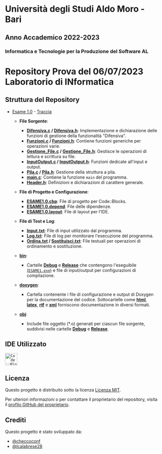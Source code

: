 # Università degli Studi Aldo Moro - Bari

## Anno Accademico 2022-2023

### Informatica e Tecnologie per la Produzione del Software AL

# Repository Prova del 06/07/2023 Laboratorio di INformatica

## Struttura del Repository
- [Esame 1.0](https://github.com/checcoconf/Prova-del-06-07-2023-Laboratorio-di-Informatica/tree/main/ESAME%201.0) - [Traccia](https://github.com/checcoconf/Prova-del-06-07-2023-Laboratorio-di-Informatica/blob/main/Traccia.pdf)
  - **File Sorgente**:
    - **[Difensiva.c](https://github.com/checcoconf/Prova-del-06-07-2023-Laboratorio-di-Informatica/blob/main/ESAME%201.0/Difensiva.c) / [Difensiva.h](https://github.com/checcoconf/Prova-del-06-07-2023-Laboratorio-di-Informatica/blob/main/ESAME%201.0/Difensiva.h)**: Implementazione e dichiarazione delle funzioni di gestione della funzionalità "Difensiva".
    - **[Funzioni.c](https://github.com/checcoconf/Prova-del-06-07-2023-Laboratorio-di-Informatica/blob/main/ESAME%201.0/Funzioni.c) / [Funzioni.h](https://github.com/checcoconf/Prova-del-06-07-2023-Laboratorio-di-Informatica/blob/main/ESAME%201.0/Funzioni.h)**: Contiene funzioni generiche per operazioni varie.
    - **[Gestione_File.c](https://github.com/checcoconf/Prova-del-06-07-2023-Laboratorio-di-Informatica/blob/main/ESAME%201.0/Gestione_File.c) / [Gestione_File.h](https://github.com/checcoconf/Prova-del-06-07-2023-Laboratorio-di-Informatica/blob/main/ESAME%201.0/Gestione_File.h)**: Gestisce le operazioni di lettura e scrittura su file.
    - **[InputOutput.c](https://github.com/checcoconf/Prova-del-06-07-2023-Laboratorio-di-Informatica/blob/main/ESAME%201.0/InputOutput.c) / [InputOutput.h](https://github.com/checcoconf/Prova-del-06-07-2023-Laboratorio-di-Informatica/blob/main/ESAME%201.0/InputOutput.h)**: Funzioni dedicate all'input e output.
    - **[Pila.c](https://github.com/checcoconf/Prova-del-06-07-2023-Laboratorio-di-Informatica/blob/main/ESAME%201.0/Pila.c) / [Pila.h](https://github.com/checcoconf/Prova-del-06-07-2023-Laboratorio-di-Informatica/blob/main/ESAME%201.0/Pila.h)**: Gestione della struttura a pila.
    - **[main.c](https://github.com/checcoconf/Prova-del-06-07-2023-Laboratorio-di-Informatica/blob/main/ESAME%201.0/main.c)**: Contiene la funzione `main` del programma.
    - **[Header.h](https://github.com/checcoconf/Prova-del-06-07-2023-Laboratorio-di-Informatica/blob/main/ESAME%201.0/Header.h)**: Definizioni e dichiarazioni di carattere generale.
  
  - **File di Progetto e Configurazione**:
    - **[ESAME1.0.cbp](https://github.com/checcoconf/Prova-del-06-07-2023-Laboratorio-di-Informatica/blob/main/ESAME%201.0/ESAME1.0.cbp)**: File di progetto per Code::Blocks.
    - **[ESAME1.0.depend](https://github.com/checcoconf/Prova-del-06-07-2023-Laboratorio-di-Informatica/blob/main/ESAME%201.0/ESAME1.0.depend)**: File delle dipendenze.
    - **[ESAME1.0.layout](https://github.com/checcoconf/Prova-del-06-07-2023-Laboratorio-di-Informatica/blob/main/ESAME%201.0/ESAME1.0.layout)**: File di layout per l'IDE.

  - **File di Test e Log**:
    - **[Input.txt](https://github.com/checcoconf/Prova-del-06-07-2023-Laboratorio-di-Informatica/blob/main/ESAME%201.0/Input.txt)**: File di input utilizzato dal programma.
    - **[Log.txt](https://github.com/checcoconf/Prova-del-06-07-2023-Laboratorio-di-Informatica/blob/main/ESAME%201.0/Log.txt)**: File di log per monitorare l'esecuzione del programma.
    - **[Ordina.txt](https://github.com/checcoconf/Prova-del-06-07-2023-Laboratorio-di-Informatica/blob/main/ESAME%201.0/Ordina.txt) / [Sostituisci.txt](https://github.com/checcoconf/Prova-del-06-07-2023-Laboratorio-di-Informatica/blob/main/ESAME%201.0/Sostituisci.txt)**: File testuali per operazioni di ordinamento e sostituzione.

  - **[bin](https://github.com/checcoconf/Prova-del-06-07-2023-Laboratorio-di-Informatica/tree/main/ESAME%201.0/bin)**:
    - Cartelle **[Debug](https://github.com/checcoconf/Prova-del-06-07-2023-Laboratorio-di-Informatica/tree/main/ESAME%201.0/bin/Debug)** e **[Release](https://github.com/checcoconf/Prova-del-06-07-2023-Laboratorio-di-Informatica/tree/main/ESAME%201.0/bin/Release)** che contengono l'eseguibile [(`ESAME1.exe`)](https://github.com/checcoconf/Prova-del-06-07-2023-Laboratorio-di-Informatica/blob/main/ESAME%201.0/bin/Release/ESAME1.exe) e file di input/output per configurazioni di compilazione.

  - **[doxygen](https://github.com/checcoconf/Prova-del-06-07-2023-Laboratorio-di-Informatica/tree/main/ESAME%201.0/doxygen)**:
    - Cartella contenente i file di configurazione e output di Doxygen per la documentazione del codice. Sottocartelle come **[html](https://github.com/checcoconf/Prova-del-06-07-2023-Laboratorio-di-Informatica/tree/main/ESAME%201.0/doxygen/html)**, **[latex](https://github.com/checcoconf/Prova-del-06-07-2023-Laboratorio-di-Informatica/tree/main/ESAME%201.0/doxygen/latex)**, **[rtf](https://github.com/checcoconf/Prova-del-06-07-2023-Laboratorio-di-Informatica/tree/main/ESAME%201.0/doxygen/rtf)** e **[xml](https://github.com/checcoconf/Prova-del-06-07-2023-Laboratorio-di-Informatica/tree/main/ESAME%201.0/doxygen/hxml)** forniscono documentazione in diversi formati.

  - **[obj](https://github.com/checcoconf/Prova-del-06-07-2023-Laboratorio-di-Informatica/tree/main/ESAME%201.0/obj)**:
    - Include file oggetto (*.o) generati per ciascun file sorgente, suddivisi nelle cartelle **[Debug](https://github.com/checcoconf/Prova-del-06-07-2023-Laboratorio-di-Informatica/tree/main/ESAME%201.0/obj/Debug)** e **[Release](https://github.com/checcoconf/Prova-del-06-07-2023-Laboratorio-di-Informatica/tree/main/ESAME%201.0/obj/Release)**.

## IDE Utilizzato
<code><img alt="Code::Blocks" width="40px" src="https://upload.wikimedia.org/wikipedia/commons/4/4b/Codeblocks_logo.png"/></code>

## Licenza

Questo progetto è distribuito sotto la licenza [Licenza MIT](https://opensource.org/licenses/MIT).

Per ulteriori informazioni o per contattare il proprietario del repository, visita il [profilo GitHub del proprietario](https://github.com/checcoconf).

## Crediti

Questo progetto è stato sviluppato da:

- [@checcoconf](https://github.com/checcoconf)
- [@lcalabrese28](https://github.com/LorenzoCalabrese03)
